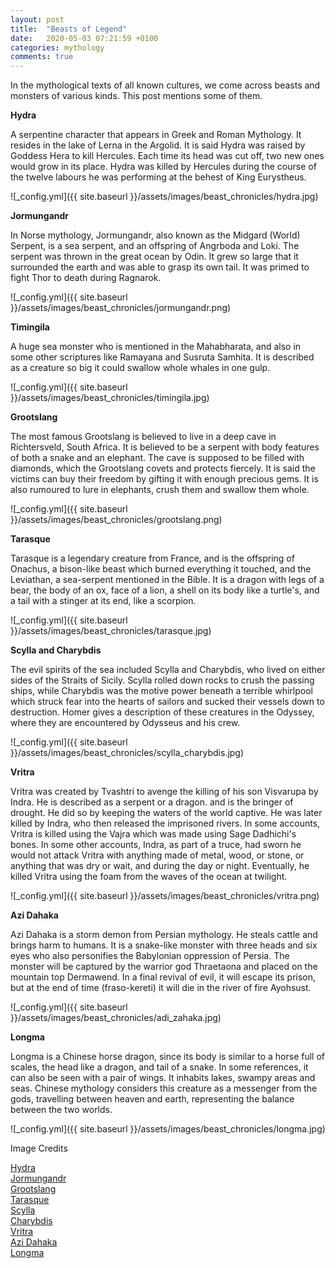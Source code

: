 ```yaml
---
layout: post
title:  "Beasts of Legend"
date:   2020-05-03 07:21:59 +0100
categories: mythology
comments: true
---
```


In the mythological texts of all known cultures, we come across beasts and monsters of various kinds. This post mentions some of them.

<b>Hydra</b>

A serpentine character that appears in Greek and Roman Mythology. It resides in the lake of Lerna in the Argolid. It is said Hydra was raised by Goddess Hera to kill Hercules. Each time its head was cut off, two new ones would grow in its place. Hydra was killed by Hercules during the course of the twelve labours he was performing at the behest of King Eurystheus.


![_config.yml]({{ site.baseurl }}/assets/images/beast_chronicles/hydra.jpg)


<b>Jormungandr</b>

In Norse mythology, Jormungandr, also known as the Midgard (World) Serpent, is a sea serpent, and an offspring of Angrboda and Loki. The serpent was thrown in the great ocean by Odin. It grew so large that it surrounded the earth and was able to grasp its own tail. It was primed to fight Thor to death during Ragnarok.

![_config.yml]({{ site.baseurl }}/assets/images/beast_chronicles/jormungandr.png)


<b>Timingila</b>

A huge sea monster who is mentioned in the Mahabharata, and also in some other scriptures like Ramayana and Susruta Samhita. It is described as a creature so big it could swallow whole whales in one gulp.

![_config.yml]({{ site.baseurl }}/assets/images/beast_chronicles/timingila.jpg)


<b>Grootslang</b>

The most famous Grootslang is believed to live in a deep cave in Richtersveld, South Africa. It is believed to be a serpent with body features of both a snake and an elephant. The cave is supposed to be filled with diamonds, which the Grootslang covets and protects fiercely. It is said the victims can buy their freedom by gifting it with enough precious gems. It is also rumoured to lure in elephants, crush them and swallow them whole. 

![_config.yml]({{ site.baseurl }}/assets/images/beast_chronicles/grootslang.png)


<b>Tarasque</b>

Tarasque is a legendary creature from France, and is the offspring of Onachus, a bison-like beast which burned everything it touched, and the Leviathan, a sea-serpent mentioned in the Bible. It is a dragon with legs of a bear, the body of an ox, face of a lion, a shell on its body like a turtle's, and a tail with a stinger at its end, like a scorpion.

![_config.yml]({{ site.baseurl }}/assets/images/beast_chronicles/tarasque.jpg)


<b>Scylla and Charybdis</b>

The evil spirits of the sea included Scylla and Charybdis, who lived on either sides of the Straits of Sicily. Scylla rolled down rocks to crush the passing ships, while Charybdis was the motive power beneath a terrible whirlpool which struck fear into the hearts of sailors and sucked their vessels down to destruction. Homer gives a description of these creatures in the Odyssey, where they are encountered by Odysseus and his crew.

![_config.yml]({{ site.baseurl }}/assets/images/beast_chronicles/scylla_charybdis.jpg)


<b>Vritra</b>

Vritra was created by Tvashtri to avenge the killing of his son Visvarupa by Indra. He is described as a serpent or a dragon. and is the bringer of drought. He did so by keeping the waters of the world captive. He was later killed by Indra, who then released the imprisoned rivers. In some accounts, Vritra is killed using the Vajra which was made using Sage Dadhichi's bones. In some other accounts, Indra, as part of a truce, had sworn he would not attack Vritra with anything made of metal, wood, or stone, or anything that was dry or wait, and during the day or night. Eventually, he killed Vritra using the foam from the waves of the ocean at twilight.

![_config.yml]({{ site.baseurl }}/assets/images/beast_chronicles/vritra.png)


<b>Azi Dahaka</b>

Azi Dahaka is a storm demon from Persian mythology. He steals cattle and brings harm to humans. It is a snake-like monster with three heads and six eyes who also personifies the Babylonian oppression of Persia. The monster will be captured by the warrior god Thraetaona and placed on the mountain top Dermawend. In a final revival of evil, it will escape its prison, but at the end of time (fraso-kereti) it will die in the river of fire Ayohsust.

![_config.yml]({{ site.baseurl }}/assets/images/beast_chronicles/adi_zahaka.jpg)


<b>Longma</b>

Longma is a Chinese horse dragon, since its body is similar to a horse full of scales, the head like a dragon, and tail of a snake. In some references, it can also be seen with a pair of wings. It inhabits lakes, swampy areas and seas. Chinese mythology considers this creature as a messenger from the gods, travelling between heaven and earth, representing the balance between the two worlds.

![_config.yml]({{ site.baseurl }}/assets/images/beast_chronicles/longma.jpg)


Image Credits

<div>
	<a href="https://thecreatureworldcc.fandom.com/wiki/Hydra"> Hydra </a><br>
	<a href="https://blog.vkngjewelry.com/jormungandr/"> Jormungandr </a><br>
	<a href="https://www.theconfessionalspodcast.com/the-blog/creature-feature-friday-grootslang"> Grootslang </a><br>
	<a href="https://celths.cgsociety.org/silh/tarasque"> Tarasque </a><br>
	<a href="https://imgur.com/gallery/sSXZq"> Scylla </a><br>
	<a href="https://nl.pinterest.com/pin/360921357623261089/?nic_v1=1aSvczwB9qk3mJV3RSKchJXOF%2FwqmZYkwI6l%2F6s2h0O15AGPGy%2B8JgxXpu%2FhECTmb%2F"> Charybdis </a><br>
	<a href="https://nl.pinterest.com/pin/423408802445814477/?nic_v1=1agJP8rOsUGOvUkhyrU77m3dXu3vZjGaHAsyKx2k5Vm0EthMIJpWE2Uy6eUwm%2FJLgu"> Vritra </a><br>
	<a href="https://www.facebook.com/PersianMythology/photos/azi-dahaka-part-1akazahhakazi-dahaka-is-a-storm-demon-from-persian-mythology-he-/428355970544437/"> Azi Dahaka </a><br>
	<a href="https://hablemosdemitologias.com/c-mitologia-china/longma/"> Longma </a><br>
</div>